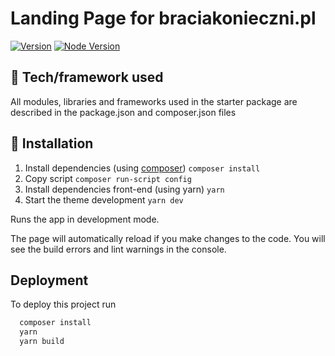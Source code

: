 # Landing Page for braciakonieczni.pl

[![Version](https://badgen.net/badge/release/v1.0.0/green)]()
[![Node Version](https://badgen.net/badge/node/>=16/green)]()

## 🔧 Tech/framework used

All modules, libraries and frameworks used in the starter package are described in the package.json and composer.json files

## 💾 Installation

1. Install dependencies (using [composer](https://getcomposer.org/)) `composer install`
2. Copy script `composer run-script config`
3. Install dependencies front-end (using yarn) `yarn`
4. Start the theme development `yarn dev`

Runs the app in development mode.

The page will automatically reload if you make changes to the code.
You will see the build errors and lint warnings in the console.

## Deployment

To deploy this project run

```bash
  composer install
  yarn
  yarn build
```
